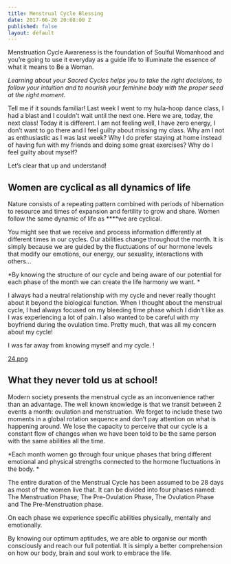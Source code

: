 ```yaml
---
title: Menstrual Cycle Blessing
date: 2017-06-26 20:08:00 Z
published: false
layout: default
---
```


Menstruation Cycle Awareness is the foundation of Soulful Womanhood and you’re going to use it everyday as a guide life to illuminate the essence of what it means to Be a Woman.

*Learning about your Sacred Cycles helps you to take the right decisions, to follow your intuition and to nourish your feminine body with the proper seed at the right moment.*

Tell me if it sounds familiar!
Last week I went to my hula-hoop dance class, I had a blast and I couldn't wait until the next one. Here we are, today, the next class! Today it is different.  I am not feeling well, I have zero energy, I don’t want to go there and I feel guilty about missing my class. Why am I not as enthusiastic as I was last week? Why I do prefer staying at home instead of having fun with my friends and doing some great exercises? Why do I feel guilty about myself?

Let’s clear that up and understand!

## Women are cyclical as all dynamics of life

Nature consists of a repeating pattern combined with periods of hibernation to resource and times of expansion and fertility to grow and share.
Women follow the same dynamic of life as \*\*\*\*we are cyclical.

You might see that we receive and process information differently at different times in our cycles. Our abilities change throughout the month. It is simply because we are guided by the fluctuations of our hormone levels that modify our emotions, our energy, our sexuality, interactions with others...

\*By knowing the structure of our cycle and being aware of our potential for each phase of the month we can create the life harmony we want. \*

I always had a neutral relationship with my cycle and never really thought about it beyond the biological function.
When I thought about the menstrual cycle, I had always focused on my bleeding time phase which I didn’t like as I was experiencing a lot of pain. I also wanted to be careful with my boyfriend during the ovulation time. Pretty much, that was all my concern about my cycle!

I was far away from knowing myself and my cycle. !

[24.png](/uploads/24.png)

## What they never told us at school!

Modern society presents the menstrual cycle as an inconvenience rather than an advantage. The well known knowledge is that we transit  between 2 events a month: ovulation and menstruation. We forget to include these two moments in a global rotation sequence and don’t pay attention on what is happening around. We lose the capacity to perceive that our cycle is a constant flow of changes when we have been told to be the same person with the same abilities all the time. 

*Each month women go through four unique phases that bring different emotional and physical strengths connected to the hormone fluctuations in the body.
*

The entire duration of the Menstrual Cycle has been assumed to be 28 days as most of the women live that. It can be divided into four phases named: The Menstruation Phase; The Pre-Ovulation Phase, The Ovulation Phase and The Pre-Menstruation phase.

On each phase we experience specific abilities physically, mentally and emotionally. 

By knowing our optimum aptitudes, we are able to organise our month consciously and reach our full potential. It is simply a better comprehension on how our body, brain and soul work to embrace the life. 

